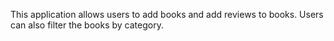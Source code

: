 This application allows users to add books and add reviews to books. Users can also filter the books by category.
